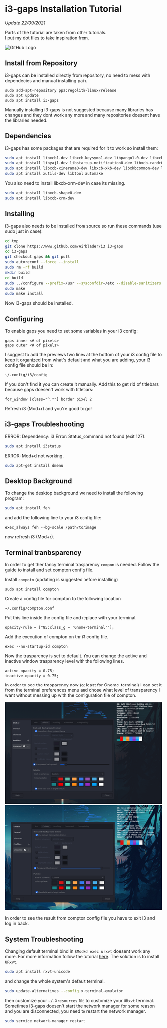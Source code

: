 # i3-gaps Installation Tutorial

*Update 22/09/2021*

Parts of the tutorial are taken from other tutorials.<br/>
I put my dot files to take inspiration from.

![GitHub Logo](https://cdn.discordapp.com/attachments/537387570620006401/698175766772318218/unknown.png)

## Install from Repository
i3-gaps can be installed directly from repository, no need to mess with dependecies and manual installing pain.

```
sudo add-apt-repository ppa:regolith-linux/release
sudo apt update
sudo apt install i3-gaps
```

Manually installing i3-gaps is not suggested because many libraries has changes and they dont work any more and many repositories doesent have the libraries needed.

## Dependencies
i3-gaps has some packages that are required for it to work so install them:
```bash
sudo apt install libxcb1-dev libxcb-keysyms1-dev libpango1.0-dev libxcb-util0-dev libxcb-icccm4-dev
sudo apt install libyajl-dev libstartup-notification0-dev libxcb-randr0-dev libev-dev libxcb-cursor-dev
sudo apt install libxcb-xinerama0-dev libxcb-xkb-dev libxkbcommon-dev libxkbcommon-x11-dev autoconf
sudo apt install xutils-dev libtool automake
```
You also need to install libxcb-xrm-dev in case its missing.
``` bash
sudo apt install libxcb-shape0-dev
sudo apt install libxcb-xrm-dev
``` 

## Installing
i3-gaps also needs to be installed from source so run these commands (use sudo just in case):
``` bash
cd tmp
git clone https://www.github.com/Airblader/i3 i3-gaps
cd i3-gaps
git checkout gaps && git pull
sudo autoreconf --force --install
sudo rm -rf build
mkdir build
cd build
sudo ../configure --prefix=/usr --sysconfdir=/etc --disable-sanitizers
sudo make
sudo make install
```
Now i3-gaps should be installed.

## Configuring
To enable gaps you need to set some variables in your i3 config:
```
gaps inner <# of pixels>
gaps outer <# of pixels>
```
I suggest to add the previews two lines at the bottom of your i3 config file to keep it organized from what's default and what you are adding, your i3 config file should be in:
```
~/.config/i3/config
```
If you don't find it you can create it manually.
Add this to get rid of titlebars because gaps doesen't work with titlebars:
```
for_window [class="^.*"] border pixel 2
```
Refresh i3 (Mod+r) and you're good to go!

## i3-gaps Troubleshooting
ERROR: Dependency: i3 Error: Status_command not found (exit 127).
``` bash
sudo apt install i3status
```
ERROR: Mod+d not working.
``` bash
sudo apt-get install dmenu
```

## Desktop Background
To change the desktop background we need to install the following program:
``` bash
sudo apt install feh
```
and add the following line to your i3 config file:
``` 
exec_always feh --bg-scale /path/to/image
```
now refresh i3 (Mod+r).

## Terminal tranbsparency
In order to get ther fancy terminal trasparency `compon` is needed. Follow the guide to install and set compton config file.

Install `compotn` (updating is suggested before installing)

```
sudo apt install compton
```

Create a config file for compton to the following location

```
~/.config/compton.conf
```

Put this line inside the config file and replace with your terminal.

```
opacity-rule = ["85:class_g = 'Gnome-terminal'"];
```

Add the execution of compton on thr i3 config file.

```
exec --no-startup-id compton
```
Now the trasparency is set to default. You can change the active and inactive window trasparency level with the following lines.

```
active-opacity = 0.75;
inactive-opacity = 0.75;
```

In order to see the trasparency now (at least for Gnome-terminal) I can set it from the terminal preferences menu and chose what level of transparency I want without messing up with the configuration file of compton.

![lvl1](https://github.com/Benwick921/i3gapstutorial/blob/master/lvl1.PNG)
![lvl2](https://github.com/Benwick921/i3gapstutorial/blob/master/lvl2.PNG)

In order to see the result from compton config file you have to exit i3 and log in back.

## System Troubleshooting
Changing default terminal bind in `$Mod+d exec urxvt` doesent work any more.
For more information follow the tutorial [here](https://www.osradar.com/change-the-default-terminal-emulator-on-linux/).
The solution is to install `URxvt`.
``` bash
sudo apt install rxvt-unicode
```
and change the whole system's default terminal.
``` bash
sudo update-alternatives --config x-terminal-emulator
```
then customize your `~/.Xresources` file to customize your `URxvt` terminal.<br/>
Sometimes i3-gaps doesen't start the network manager for some reason and you are disconnected, you need to restart the network manager.
``` bash
sudo service network-manager restart
```
